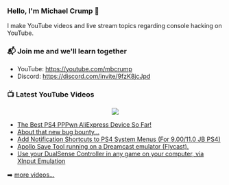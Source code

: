 ### Hello, I'm Michael Crump 👋

I make YouTube videos and live stream topics regarding console hacking on YouTube. 

### 📬 Join me and we'll learn together

- YouTube: https://youtube.com/mbcrump
- Discord: https://discord.com/invite/9fzK8jcJpd

### 📺 Latest YouTube Videos

<div align="center">

[<img src="https://img.shields.io/badge/-Subscribe-red?style=for-the-badge&logo=youtube&logoColor=white"/>](https://www.youtube.com/c/mbcrump?sub_confirmation=1)

</div>

<!-- YOUTUBE:START -->
- [The Best PS4 PPPwn AliExpress Device So Far!](https://www.youtube.com/watch?v=zPOXlZv8yhA)
- [About that new bug bounty...](https://www.youtube.com/watch?v=SrDsahVVlqQ)
- [Add Notification Shortcuts to PS4 System Menus &lpar;For 9.00/11.0 JB PS4&rpar;](https://www.youtube.com/watch?v=NcAWis-i1D0)
- [Apollo Save Tool running on a Dreamcast emulator &lpar;Flycast&rpar;.](https://www.youtube.com/watch?v=QZV0HD2l96U)
- [Use your DualSense Controller in any game on your computer, via XInput Emulation](https://www.youtube.com/watch?v=Nu2cnvgMxzs)
<!-- YOUTUBE:END -->

➡️ [more videos...](https://youtube.com/mbcrump)

